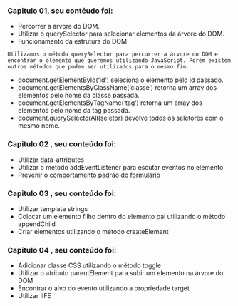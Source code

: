 ### Capitulo 01, seu contéudo foi:

- Percorrer a árvore do DOM.
- Utilizar o querySelector para selecionar elementos da árvore do DOM.
- Funcionamento da estrutura do DOM

` Utilizamos o método querySelector para percorrer a árvore do DOM e encontrar o elemento que queremos utilizando JavaScript. Porém existem outros métodos que podem ser utilizados para o mesmo fim. `
- document.getElementById(‘id’) seleciona o elemento pelo id passado.
- document.getElementsByClassName(‘classe’) retorna um array dos elementos pelo nome da classe passada.
- document.getElementsByTagName(‘tag’) retorna um array dos elementos pelo nome da tag passada.
- document.querySelectorAll(seletor) devolve todos os seletores com o mesmo nome.


### Capitulo 02 , seu conteúdo foi:
- Utilizar data-attributes
- Utilizar o método addEventListener para escutar eventos no elemento
- Prevenir o comportamento padrão do formulário

### Capitulo 03 , seu conteúdo foi:
- Utilizar template strings
- Colocar um elemento filho dentro do elemento pai utilizando o método appendChild
- Criar elementos utilizando o método createElement

### Capitulo 04 , seu conteúdo foi:
- Adicionar classe CSS utilizando o método toggle
- Utilizar o atributo parentElement para subir um elemento na árvore do DOM
- Encontrar o alvo do evento utilizando a propriedade target
- Utilizar IIFE
